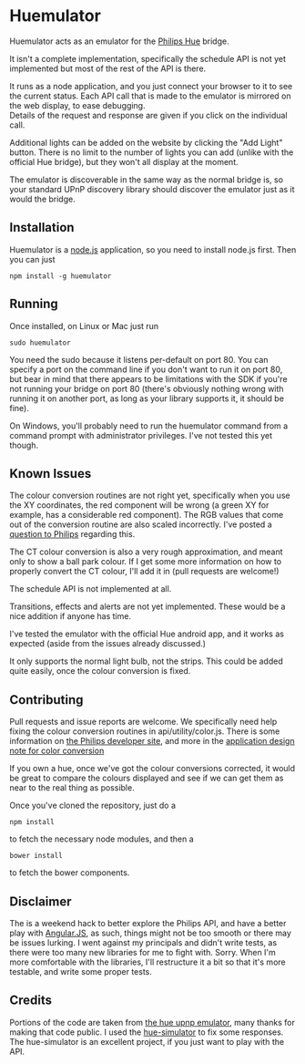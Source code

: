 Huemulator
==========

Huemulator acts as an emulator for the [Philips Hue](http://www.meethue.com/) bridge.

It isn't a complete implementation, specifically the schedule API is not yet implemented
but most of the rest of the API is there.

It runs as a node application, and you just connect your browser to it to see the current status.
Each API call that is made to the emulator is mirrored on the web display, to ease debugging.  
Details of the request and response are given if you click on the individual call.  

Additional lights can be added on the website by clicking the "Add Light" button. There is no limit 
to the number of lights you can add (unlike with the official Hue bridge), but they won't all display 
at the moment.  

The emulator is discoverable in the same way as the normal bridge is, so your standard UPnP discovery 
library should discover the emulator just as it would the bridge.

Installation
------------

Huemulator is a [node.js](http://www.nodejs.org) application, so you need to install node.js first.
Then you can just

    npm install -g huemulator

Running
-------

Once installed, on Linux or Mac just run

    sudo huemulator

You need the sudo because it listens per-default on port 80.  You can specify a port on the command line if 
you don't want to run it on port 80, but bear in mind that there appears to be limitations with the SDK if
you're not running your bridge on port 80 (there's obviously nothing wrong with running it on another port, as
long as your library supports it, it should be fine).

On Windows, you'll probably need to run the huemulator command from a command prompt with administrator privileges.
I've not tested this yet though.

Known Issues
------------

The colour conversion routines are not right yet, specifically when you use the XY coordinates, the red component 
will be wrong (a green XY for example, has a considerable red component).  The RGB values that come out of the
conversion routine are also scaled incorrectly.  I've posted a [question to Philips](http://www.everyhue.com/?page_id=38#/discussion/1192/issue-with-xy-to-rgb-conversion) regarding this.

The CT colour conversion is also a very rough approximation, and meant only to show a ball park colour. 
If I get some more information on how to properly convert the CT colour, I'll add it in (pull requests are welcome!)

The schedule API is not implemented at all.

Transitions, effects and alerts are not yet implemented.  These would be a nice addition if anyone has time.

I've tested the emulator with the official Hue android app, and it works as expected (aside from the
issues already discussed.)

It only supports the normal light bulb, not the strips. This could be added quite easily, once the colour conversion
is fixed.

Contributing
------------

Pull requests and issue reports are welcome.  We specifically need help fixing the colour conversion routines in
api/utility/color.js.  There is some information on [the Philips developer site](http://developers.meethue.com/coreconcepts.html), and more in the [application design note for color conversion](https://github.com/PhilipsHue/PhilipsHueSDKiOS/blob/master/ApplicationDesignNotes/RGB%20to%20xy%20Color%20conversion.md)

If you own a hue, once we've got the colour conversions corrected, it would be great to compare the colours displayed
and see if we can get them as near to the real thing as possible.

Once you've cloned the repository, just do a 
  
    npm install

to fetch the necessary node modules, and then a

    bower install

to fetch the bower components.

Disclaimer
----------

The is a weekend hack to better explore the Philips API, and have a better play with [Angular.JS](http://www.angularjs.org), as such, things might not be too smooth or there may be issues lurking.  I went against my principals and didn't 
write tests, as there were too many new libraries for me to fight with. Sorry. When I'm more comfortable with the libraries, I'll restructure it a bit so that it's more testable, and write some proper tests.

Credits
-------

Portions of the code are taken from [the hue upnp emulator](https://github.com/sagen/hue-upnp), many thanks for
making that code public.  I used the [hue-simulator](https://github.com/nooblucker/hueSimulator) to fix some
responses.  The hue-simulator is an excellent project, if you just want to play with the API. 
